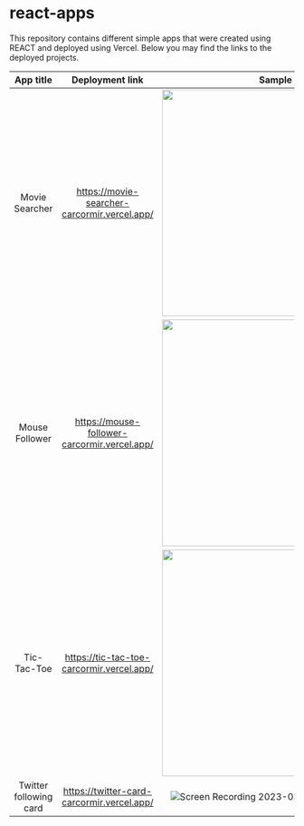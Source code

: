 # react-apps

This repository contains different simple apps that were created using REACT and deployed using Vercel.
Below you may find the links to the deployed projects.


| App title  | Deployment link  | Sample |
| :-------------:  | :-------------: | :-------------: |
| Movie Searcher | https://movie-searcher-carcormir.vercel.app/ | <img src="https://user-images.githubusercontent.com/28289997/228859066-6b55cf99-1335-4d49-b0d9-eb3a5980f33a.gif" width="400" /> |
| Mouse Follower | https://mouse-follower-carcormir.vercel.app/ | <img src="https://user-images.githubusercontent.com/28289997/226182221-5108887e-4534-4034-bc7f-f497e9e4b849.gif" width="400" /> |
| Tic-Tac-Toe | https://tic-tac-toe-carcormir.vercel.app/ | <img src="https://user-images.githubusercontent.com/28289997/225328063-28b9e1bb-a29f-41b8-ab95-718472b30138.gif" width="400" /> |
| Twitter following card  | https://twitter-card-carcormir.vercel.app/  | ![Screen Recording 2023-03-13 at 2 50 01 PM](https://user-images.githubusercontent.com/28289997/224721906-b081d06e-2fff-42ec-a6af-bbb297bacfbb.gif) |


